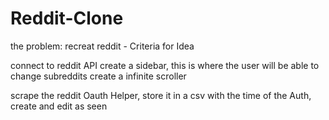 # Reddit-Clone


the problem: 
recreat reddit - Criteria for Idea


connect to reddit API 
create a sidebar, this is where the user will be able to change subreddits
create a infinite scroller




scrape the reddit Oauth Helper, store it in a csv with the time of the Auth, create and edit as seen 
